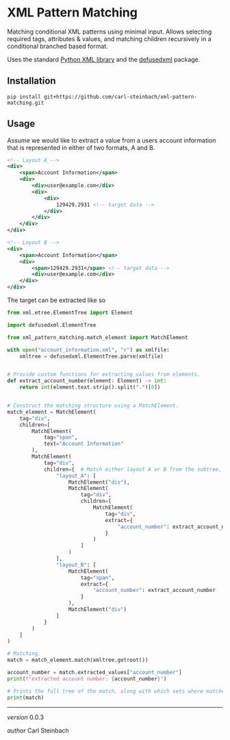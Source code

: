# XML Pattern Matching

Matching conditional XML patterns using minimal input.
Allows selecting required tags, attributes & values, and matching children recursively in a conditional
branched based format.

Uses the standard [Python XML library](https://docs.python.org/3/library/xml.html#module-xml)
and the [defusedxml](https://pypi.org/project/defusedxml/) package.

## Installation

`pip install git+https://github.com/carl-steinbach/xml-pattern-matching.git`

## Usage

Assume we would like to extract a value from a users account information that is represented in either of two formats, A
and B.

```xml
<!-- Layout A -->
<div>
    <span>Account Information</span>
    <div>
        <div>user@example.com</div>
        <div>
            <div>
                129429.2931 <!-- target data -->
            </div>
        </div>
    </div>
</div>
```

```xml
<!-- Layout B -->
<div>
    <span>Account Information</span>
    <div>
        <span>129429.2931</span> <!-- target data -->
        <div>user@example.com</div>
    </div>
</div>
```

The target can be extracted like so

```python
from xml.etree.ElementTree import Element

import defusedxml.ElementTree

from xml_pattern_matching.match_element import MatchElement

with open("account_information.xml", "r") as xmlfile:
    xmltree = defusedxml.ElementTree.parse(xmlfile)


# Provide custom functions for extracting values from elements.
def extract_account_number(element: Element) -> int:
    return int(element.text.strip().split(".")[0])


# Construct the matching structure using a MatchElement.
match_element = MatchElement(
    tag="div",
    children=[
        MatchElement(
            tag="span",
            text="Account Information"
        ),
        MatchElement(
            tag="div",
            children={  # Match either layout A or B from the subtree, by providing a dictionary instead of a list.
                "layout_A": [
                    MatchElement("div"),
                    MatchElement(
                        tag="div",
                        children=[
                            MatchElement(
                                tag="div",
                                extract={
                                    "account_number": extract_account_number
                                }
                            )
                        ]
                    )
                ],
                "layout_B": [
                    MatchElement(
                        tag="span",
                        extract={
                            "account_number": extract_account_number
                        }
                    ),
                    MatchElement("div")
                ]
            }
        )
    ]
)

# Matching.
match = match_element.match(xmltree.getroot())

account_number = match.extracted_values["account_number"]
print(f"extracted account number: {account_number}")

# Prints the full tree of the match, along with which sets where matched and where which information was extracted.
print(match)


```

---

_version_ 0.0.3

_author_ Carl Steinbach
